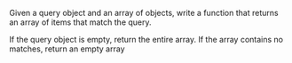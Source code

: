 Given a query object and an array of objects, write a function that returns an array of items that match the query.

If the query object is empty, return the entire array.
If the array contains no matches, return an empty array
